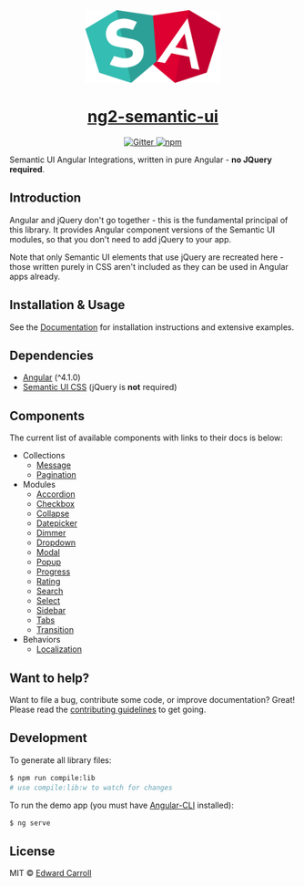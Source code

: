 <!-- Logo -->
<p align="center">
  <a href="https://react.semantic-ui.com">
    <img height="128" width="238" src="https://raw.githubusercontent.com/edcarroll/ng2-semantic-ui/master/demo/src/assets/logo.png">
  </a>
</p>

<!-- Name -->
<h1 align="center">
  <a href="https://edcarroll.github.io/ng2-semantic-ui">ng2-semantic-ui</a>
</h1>

<!-- Badges -->
<p align="center">
  <a href="https://gitter.im/ng2-semantic-ui/Lobby">
    <img alt="Gitter" src="https://img.shields.io/gitter/room/ng2-semantic-ui/Lobby.js.svg?style=flat-square" />
  </a>
  <a href="https://www.npmjs.com/package/ng2-semantic-ui">
    <img alt="npm" src="https://img.shields.io/npm/v/ng2-semantic-ui.svg?style=flat-square" />
  </a>
</p>

Semantic UI Angular Integrations, written in pure Angular - **no JQuery required**.

## Introduction

Angular and jQuery don't go together - this is the fundamental principal of this library. It provides Angular component versions of the Semantic UI modules, so that you don't need to add jQuery to your app.

Note that only Semantic UI elements that use jQuery are recreated here - those written purely in CSS aren't included as they can be used in Angular apps already.

## Installation & Usage

See the [Documentation](https://edcarroll.github.io/ng2-semantic-ui) for installation instructions and extensive examples.

## Dependencies

* [Angular](https://angular.io) (^4.1.0)
* [Semantic UI CSS](http://semantic-ui.com/) (jQuery is **not** required)

## Components

The current list of available components with links to their docs is below:

* Collections
  - [Message](https://edcarroll.github.io/ng2-semantic-ui/#/collections/message)
  - [Pagination](https://edcarroll.github.io/ng2-semantic-ui/#/collections/pagination)
* Modules
  - [Accordion](https://edcarroll.github.io/ng2-semantic-ui/#/modules/accordion)
  - [Checkbox](https://edcarroll.github.io/ng2-semantic-ui/#/modules/checkbox)
  - [Collapse](https://edcarroll.github.io/ng2-semantic-ui/#/modules/collapse)
  - [Datepicker](https://edcarroll.github.io/ng2-semantic-ui/#/modules/datepicker)
  - [Dimmer](https://edcarroll.github.io/ng2-semantic-ui/#/modules/dimmer)
  - [Dropdown](https://edcarroll.github.io/ng2-semantic-ui/#/modules/dropdown)
  - [Modal](https://edcarroll.github.io/ng2-semantic-ui/#/modules/modal)
  - [Popup](https://edcarroll.github.io/ng2-semantic-ui/#/modules/popup)
  - [Progress](https://edcarroll.github.io/ng2-semantic-ui/#/modules/progress)
  - [Rating](https://edcarroll.github.io/ng2-semantic-ui/#/modules/rating)
  - [Search](https://edcarroll.github.io/ng2-semantic-ui/#/modules/search)
  - [Select](https://edcarroll.github.io/ng2-semantic-ui/#/modules/select)
  - [Sidebar](https://edcarroll.github.io/ng2-semantic-ui/#/modules/sidebar)
  - [Tabs](https://edcarroll.github.io/ng2-semantic-ui/#/modules/tabs)
  - [Transition](https://edcarroll.github.io/ng2-semantic-ui/#/modules/transition)
* Behaviors
  - [Localization](https://edcarroll.github.io/ng2-semantic-ui/#/behaviors/localization)

## Want to help?

Want to file a bug, contribute some code, or improve documentation? Great! Please read the [contributing guidelines](https://github.com/edcarroll/ng2-semantic-ui/blob/master/CONTRIBUTING.md) to get going.

## Development

To generate all library files:

```bash
$ npm run compile:lib
# use compile:lib:w to watch for changes
```

To run the demo app (you must have [Angular-CLI](https://github.com/angular/angular-cli) installed):
```bash
$ ng serve
```

## License

MIT © [Edward Carroll](https://github.com/edcarroll)

